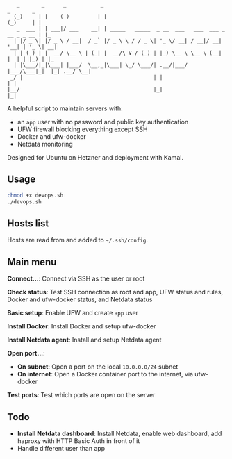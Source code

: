 ```
   _       _      _           _                                           _       _
  (_)     | |    ( )         | |                                         (_)     | |
   _  ___ | | ___|/ ___    __| | _____   _____  _ __  ___   ___  ___ _ __ _ _ __ | |_
  | |/ _ \| |/ _ \ / __|  / _` |/ _ \ \ / / _ \| '_ \/ __| / __|/ __| '__| | '_ \| __|
  | | (_) | |  __/ \__ \ | (_| |  __/\ V / (_) | |_) \__ \ \__ \ (__| |  | | |_) | |_
  | |\___/|_|\___| |___/  \__,_|\___| \_/ \___/| .__/|___/ |___/\___|_|  |_| .__/ \__|
 _/ |                                          | |                         | |
|__/                                           |_|                         |_|
```

A helpful script to maintain servers with:

- an `app` user with no password and public key authentication
- UFW firewall blocking everything except SSH
- Docker and ufw-docker
- Netdata monitoring

Designed for Ubuntu on Hetzner and deployment with Kamal.

## Usage

```bash
chmod +x devops.sh
./devops.sh
```

## Hosts list

Hosts are read from and added to `~/.ssh/config`.

## Main menu

**Connect...**: Connect via SSH as the user or root

**Check status**: Test SSH connection as root and app, UFW status and rules, Docker and ufw-docker status, and Netdata status

**Basic setup**: Enable UFW and create `app` user

**Install Docker**: Install Docker and setup ufw-docker

**Install Netdata agent**: Install and setup Netdata agent

**Open port...**:

- **On subnet**: Open a port on the local `10.0.0.0/24` subnet
- **On internet**: Open a Docker container port to the internet, via ufw-docker

**Test ports**: Test which ports are open on the server

## Todo

- **Install Netdata dashboard**: Install Netdata, enable web dashboard, add haproxy with HTTP Basic Auth in front of it
- Handle different user than app
